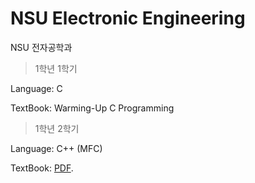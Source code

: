 # NSU Electronic Engineering
NSU 전자공학과

>1학년 1학기 

Language: C 

TextBook: Warming-Up C Programming

>1학년 2학기

Language: C++ (MFC)

TextBook: [PDF](https://github.com/NJHdev/NSU-EE/tree/main/1-2/Visual%20C%2B%2B%20PDF).
